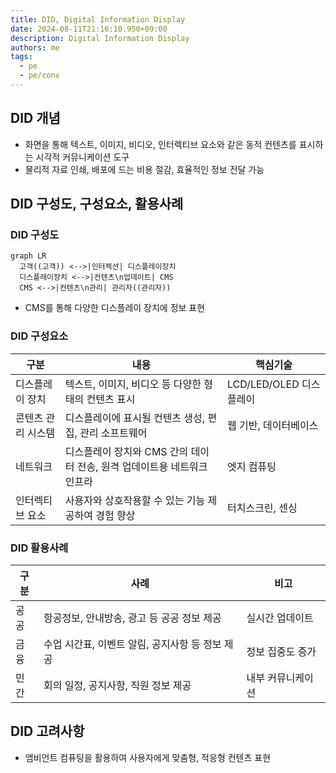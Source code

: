 ```yaml
---
title: DID, Digital Information Display
date: 2024-08-11T21:16:10.950+09:00
description: Digital Information Display
authors: me
tags: 
  - pe
  - pe/conv 
---
```


## DID 개념

- 화면을 통해 텍스트, 이미지, 비디오, 인터렉티브 요소와 같은 동적 컨텐츠를 표시하는 시각적 커뮤니케이션 도구
- 물리적 자료 인쇄, 배포에 드는 비용 절감, 효율적인 정보 전달 가능

## DID 구성도, 구성요소, 활용사례

### DID 구성도

```mermaid
graph LR
  고객((고객)) <-->|인터렉션| 디스플레이장치
  디스플레이장치 <-->|컨텐츠\n업데이트| CMS
  CMS <-->|컨텐츠\n관리| 관리자((관리자))
```

- CMS를 통해 다양한 디스플레이 장치에 정보 표현

### DID 구성요소

| 구분 | 내용 | 핵심기술 |
| --- | --- | --- |
| 디스플레이 장치 | 텍스트, 이미지, 비디오 등 다양한 형태의 컨텐츠 표시 | LCD/LED/OLED 디스플레이 |
| 콘텐츠 관리 시스템 | 디스플레이에 표시될 컨텐츠 생성, 편집, 관리 소프트웨어 | 웹 기반, 데이터베이스 |
| 네트워크 | 디스플레이 장치와 CMS 간의 데이터 전송, 원격 업데이트용 네트워크 인프라 | 엣지 컴퓨팅 |
| 인터렉티브 요소 | 사용자와 상호작용할 수 있는 기능 제공하여 경험 향상 | 터치스크린, 센싱 |

### DID 활용사례

| 구분 | 사례 | 비고 |
| --- | --- | --- |
| 공공 | 항공정보, 안내방송, 광고 등 공공 정보 제공 | 실시간 업데이트 |
| 금융 | 수업 시간표, 이벤트 알림, 공지사항 등 정보 제공 | 정보 집중도 증가 |
| 민간 | 회의 일정, 공지사항, 직원 정보 제공 | 내부 커뮤니케이션 |

## DID 고려사항

- 앰비언트 컴퓨팅을 활용하여 사용자에게 맞춤형, 적응형 컨텐츠 표현
